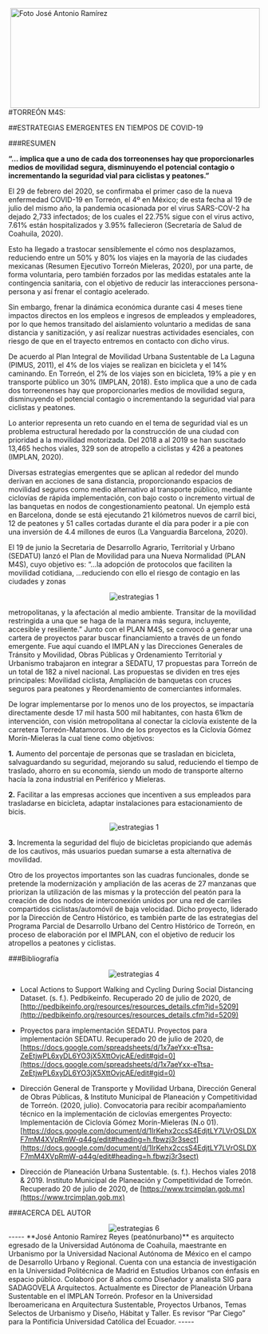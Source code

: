 <p>
   <a title="ir a Otras Publicaciones" href="http://www.trcimplan.gob.mx/autores/jose-antonio-ramirez-reyes.html"><img class="img-responsive contenido-imagen" src="../imagenes/128/arq-jose-antonio-ramirez-reyes-top2.png" align="right" alt="Foto José Antonio Ramírez" width="500" height="200"></a>

</p>

</br></br></br></br></br></br></br></br>

#TORREÓN M4S:

##ESTRATEGIAS EMERGENTES EN TIEMPOS DE COVID-19

###RESUMEN

**“… implica que a uno de cada dos torreonenses hay que proporcionarles medios de movilidad segura, disminuyendo el potencial contagio o incrementando la seguridad vial para ciclistas y peatones.”**


El 29 de febrero del 2020, se confirmaba el primer caso de la nueva enfermedad COVID-19 en Torreón, el 4º en México; de esta fecha al 19 de julio del mismo año, la pandemia ocasionada por el virus SARS-COV-2 ha dejado 2,733 infectados; de los cuales el 22.75% sigue con el virus activo, 7.61% están hospitalizados y 3.95% fallecieron (Secretaría de Salud de Coahuila, 2020).

Esto ha llegado a trastocar sensiblemente el cómo nos desplazamos, reduciendo entre un 50% y 80% los viajes en la mayoría de las ciudades mexicanas (Resumen Ejecutivo Torreón Mieleras, 2020), por una parte, de forma voluntaria, pero también forzados por las medidas estatales ante la contingencia sanitaria, con el objetivo de reducir las interacciones persona-persona y así frenar el contagio acelerado.

Sin embargo, frenar la dinámica económica durante casi 4 meses tiene impactos directos en los empleos e ingresos de empleados y empleadores, por lo que hemos transitado del aislamiento voluntario a medidas de sana distancia y sanitización, y así realizar nuestras actividades esenciales, con riesgo de que en el trayecto entremos en contacto con dicho virus.

De acuerdo al Plan Integral de Movilidad Urbana Sustentable de La Laguna (PIMUS, 2011), el 4% de los viajes se realizan en bicicleta y el 14% caminando. En Torreón, el 2% de los viajes son en bicicleta, 19% a pie y en transporte público un 30% (IMPLAN, 2018). Esto implica que a uno de cada dos torreonenses hay que proporcionarles medios de movilidad segura, disminuyendo el potencial contagio o incrementando la seguridad vial para ciclistas y peatones.

Lo anterior representa un reto cuando en el tema de seguridad vial es un problema estructural heredado por la construcción de una ciudad con prioridad a la movilidad motorizada. Del 2018 a al 2019 se han suscitado 13,465 hechos viales, 329 son de atropello a ciclistas y 426 a peatones (IMPLAN, 2020).

Diversas estrategias emergentes que se aplican al rededor del mundo derivan en acciones de sana distancia, proporcionando espacios de movilidad seguros como medio alternativo al transporte público, mediante ciclovías de rápida implementación, con bajo costo o incremento virtual de las banquetas en nodos de congestionamiento peatonal. Un ejemplo está en Barcelona, donde se está ejecutando 21 kilómetros nuevos de carril bici, 12 de peatones y 51 calles cortadas durante el día para poder ir a pie con una inversión de 4.4 millones de euros (La Vanguardia Barcelona, 2020).

El 19 de junio la Secretaria de Desarrollo Agrario, Territorial y Urbano (SEDATU) lanzó el Plan de Movilidad para una Nueva Normalidad (PLAN M4S), cuyo objetivo es:
“…la adopción de protocolos que faciliten la movilidad cotidiana, …reduciendo con ello el riesgo de contagio en las ciudades y zonas

<center><img class="img-responsive" src="estrategias-emergentes-en-tiempos-de-covid19-julio-2020/ima02.jpg" alt="estrategias 1"></center>

metropolitanas, y la afectación al medio ambiente. Transitar de la movilidad restringida a una que se haga de la manera más segura, incluyente, accesible y resiliente.”
Junto con el PLAN M4S, se convocó a generar una cartera de proyectos parar buscar financiamiento a través de un fondo emergente. Fue aquí cuando el IMPLAN y las Direcciones Generales de Tránsito y Movilidad, Obras Públicas y Ordenamiento Territorial y Urbanismo trabajaron en integrar a SEDATU, 17 propuestas para Torreón de un total de 182 a nivel nacional. Las propuestas se dividen en tres ejes principales: Movilidad ciclista, Ampliación de banquetas con cruces seguros para peatones y Reordenamiento de comerciantes informales.

De lograr implementarse por lo menos uno de los proyectos, se impactaría directamente desde 17 mil hasta 500 mil habitantes, con hasta 61km de intervención, con visión metropolitana al conectar la ciclovía existente de la carretera Torreón-Matamoros. Uno de los proyectos es la Ciclovía Gómez Morín-Mieleras la cual tiene como objetivos:

**1.** Aumento del porcentaje de personas que se trasladan en bicicleta, salvaguardando su seguridad, mejorando su salud, reduciendo el tiempo de traslado, ahorro en su economía, siendo un modo de transporte alterno hacía la zona industrial en Periférico y Mieleras. 

**2.** Facilitar a las empresas acciones que incentiven a sus empleados para trasladarse en bicicleta, adaptar instalaciones para estacionamiento de bicis.

<center><img class="img-responsive" src="estrategias-emergentes-en-tiempos-de-covid19-julio-2020/ima03.jpg" alt="estrategias 1"></center>

**3.** Incrementa la seguridad del flujo de bicicletas propiciando que además de los cautivos, más usuarios puedan sumarse a esta alternativa de movilidad.

Otro de los proyectos importantes son las cuadras funcionales, donde se pretende la modernización y ampliación de las aceras de 27 manzanas que priorizan la utilización de las mismas y la protección del peatón para la creación de dos nodos de interconexión unidos por una red de carriles compartidos ciclistas/automóvil de baja velocidad. Dicho proyecto, liderado por la Dirección de Centro Histórico, es también parte de las estrategias del Programa Parcial de Desarrollo Urbano del Centro Histórico de Torreón, en proceso de elaboración por el IMPLAN, con el objetivo de reducir los atropellos a peatones y ciclistas.


###Bibliografía

<center><img class="img-responsive" src="estrategias-emergentes-en-tiempos-de-covid19-julio-2020/ima04.jpg" alt="estrategias 4"></center>

- Local Actions to Support Walking and Cycling During Social Distancing Dataset. (s. f.). Pedbikeinfo. Recuperado 20 de julio de 2020, de [http://pedbikeinfo.org/resources/resources_details.cfm?id=5209](http://pedbikeinfo.org/resources/resources_details.cfm?id=5209)

- Proyectos para implementación SEDATU. Proyectos para implementación SEDATU. Recuperado 20 de julio de 2020, de [https://docs.google.com/spreadsheets/d/1x7aeYxx-eTtsa-ZeEtjwPL6xyDL6YO3jX5XttOvjcAE/edit#gid=0](https://docs.google.com/spreadsheets/d/1x7aeYxx-eTtsa-ZeEtjwPL6xyDL6YO3jX5XttOvjcAE/edit#gid=0)

- Dirección General de Transporte y Movilidad Urbana, Dirección General de Obras Públicas, & Instituto Municipal de Planeación y Competitividad de Torreón. (2020, julio). Convocatoria para recibir acompañamiento técnico en la implementación de ciclovías emergentes Proyecto: Implementación de Ciclovía Gómez Morín-Mieleras (N.o 01). [https://docs.google.com/document/d/1IrKehx2ccsS4EdjtLY7LVrOSLDXF7mM4XVpRmW-q44g/edit#heading=h.fbwzj3r3sect](https://docs.google.com/document/d/1IrKehx2ccsS4EdjtLY7LVrOSLDXF7mM4XVpRmW-q44g/edit#heading=h.fbwzj3r3sect)

- Dirección de Planeación Urbana Sustentable. (s. f.). Hechos viales 2018 & 2019. Instituto Municipal de Planeación y Competitividad de Torreón. Recuperado 20 de julio de 2020, de [https://www.trcimplan.gob.mx](https://www.trcimplan.gob.mx)


###ACERCA DEL AUTOR

<center><img class="img-responsive" src="estrategias-emergentes-en-tiempos-de-covid19-julio-2020/ima06.jpg" alt="estrategias 6"></center>
-----
**José Antonio Ramírez Reyes (peatónurbano)** es arquitecto egresado de la Universidad Autónoma de Coahuila, maestrante en Urbanismo por la Universidad Nacional Autónoma de México en el campo de Desarrollo Urbano y Regional. Cuenta con una estancia de investigación en la Universidad Politécnica de Madrid en Estudios Urbanos con énfasis en espacio público. Colaboró por 8 años como Diseñador y analista SIG para SADAGOVELA Arquitectos. Actualmente es Director de Planeación Urbana Sustentable en el IMPLAN Torreón. Profesor en la Universidad Iberoamericana en Arquitectura Sustentable, Proyectos Urbanos, Temas Selectos de Urbanismo y Diseño, Hábitat y Taller. Es revisor “Par Ciego” para la Pontificia Universidad Católica del Ecuador.
-----
